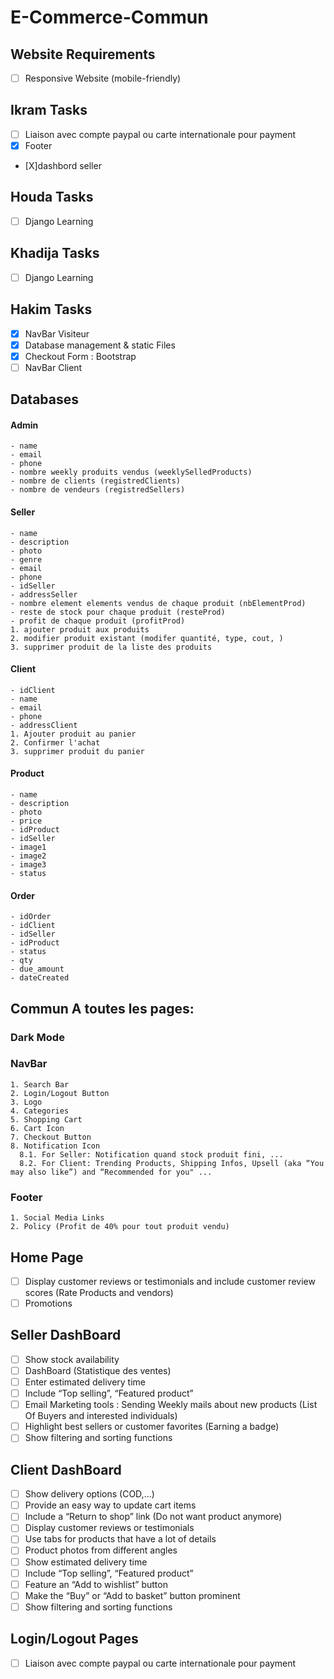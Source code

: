 # E-Commerce-Commun

## Website Requirements
- [ ] Responsive Website (mobile-friendly)

## Ikram Tasks
- [ ] Liaison avec compte paypal ou carte internationale pour payment
- [X] Footer
- [X]dashbord seller
## Houda Tasks
- [ ] Django Learning
## Khadija Tasks
- [ ] Django Learning
## Hakim Tasks
- [X] NavBar Visiteur
- [X] Database management & static Files
- [X] Checkout Form : Bootstrap
- [ ] NavBar Client
## Databases
  #### Admin
    - name
    - email
    - phone
    - nombre weekly produits vendus (weeklySelledProducts)
    - nombre de clients (registredClients)
    - nombre de vendeurs (registredSellers)
  #### Seller
    - name
    - description
    - photo
    - genre
    - email
    - phone
    - idSeller
    - addressSeller
    - nombre element elements vendus de chaque produit (nbElementProd)
    - reste de stock pour chaque produit (resteProd)
    - profit de chaque produit (profitProd)
    1. ajouter produit aux produits
    2. modifier produit existant (modifer quantité, type, cout, )
    3. supprimer produit de la liste des produits
  #### Client
    - idClient
    - name
    - email
    - phone
    - addressClient
    1. Ajouter produit au panier
    2. Confirmer l'achat
    3. supprimer produit du panier
  #### Product
    - name
    - description
    - photo
    - price
    - idProduct
    - idSeller
    - image1
    - image2
    - image3
    - status
  #### Order
    - idOrder
    - idClient
    - idSeller
    - idProduct
    - status
    - qty
    - due_amount
    - dateCreated

## Commun A toutes les pages:
  ### Dark Mode  
  ### NavBar
    1. Search Bar
    2. Login/Logout Button
    3. Logo
    4. Categories
    5. Shopping Cart
    6. Cart Icon
    7. Checkout Button
    8. Notification Icon
      8.1. For Seller: Notification quand stock produit fini, ...
      8.2. For Client: Trending Products, Shipping Infos, Upsell (aka “You may also like”) and “Recommended for you" ...
  ### Footer
    1. Social Media Links
    2. Policy (Profit de 40% pour tout produit vendu)

## Home Page
- [ ] Display customer reviews or testimonials and include customer review scores (Rate Products and vendors)
- [ ] Promotions
## Seller DashBoard
- [ ] Show stock availability
- [ ] DashBoard (Statistique des ventes)
- [ ] Enter estimated delivery time
- [ ] Include “Top selling”, “Featured product”
- [ ] Email Marketing tools : Sending Weekly mails about new products (List Of Buyers and interested individuals)
- [ ] Highlight best sellers or customer favorites (Earning a badge)
- [ ] Show filtering and sorting functions
## Client DashBoard
- [ ] Show delivery options (COD,...)
- [ ] Provide an easy way to update cart items
- [ ] Include a “Return to shop” link (Do not want product anymore)
- [ ] Display customer reviews or testimonials
- [ ] Use tabs for products that have a lot of details
- [ ] Product photos from different angles
- [ ] Show estimated delivery time
- [ ] Include “Top selling”, “Featured product”
- [ ] Feature an “Add to wishlist” button
- [ ] Make the “Buy” or “Add to basket” button prominent
- [ ] Show filtering and sorting functions
## Login/Logout Pages
- [ ] Liaison avec compte paypal ou carte internationale pour payment
